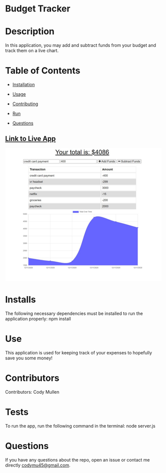 # Budget Tracker
  
  # Description
  
  In this application, you may add and subtract funds from your budget and track them on a live chart.
  
  # Table of Contents 
  
  * [Installation](#Installs)
  
  * [Usage](#Use)
  
  * [Contributing](#Contributors)
  
  * [Run](#Run)
  
  * [Questions](#questions)

  ## [Link to Live App](https://mullenbudgettracker.herokuapp.com/)

  ![Screenshot](/public/images/chart.jpg "Screenshot")
  
  # Installs
  
  The following necessary dependencies must be installed to run the application properly: npm install
  
  # Use
  
  ​This application is used for keeping track of your expenses to hopefully save you some money!
  
  # Contributors
  
  ​Contributors: Cody Mullen
  
  # Tests
  
  To run the app, run the following command in the terminal: node server.js
  
  # Questions
  
  If you have any questions about the repo, open an issue or contact me directly codymu45@gmail.com.
